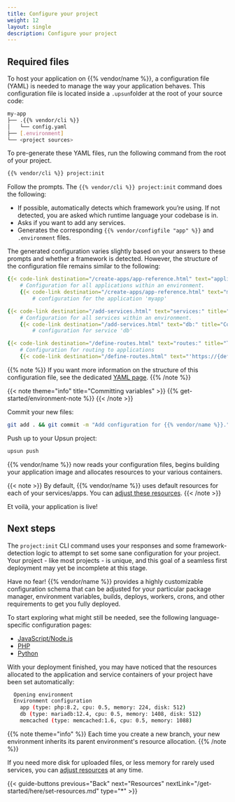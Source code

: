 ```yaml
---
title: Configure your project
weight: 12
layout: single
description: Configure your project
---
```


## Required files

To host your application on {{% vendor/name %}}, a configuration file (YAML) is needed to manage the way your application behaves. 
This configuration file is located inside a `.upsun`folder at the root of your source code:

```bash
my-app
├── .{{% vendor/cli %}}
│   └── config.yaml
├── [.environment]
└── <project sources>
```

To pre-generate these YAML files, run the following command from the root of your project.
```bash {location="Terminal"}
{{% vendor/cli %}} project:init
```

Follow the prompts. The `{{% vendor/cli %}} project:init` command does the following:

- If possible, automatically detects which framework you’re using. If not detected, you are asked which runtime language your codebase is in.
- Asks if you want to add any services.
- Generates the corresponding `{{% vendor/configfile "app" %}}` and `.environment` files.

The generated configuration varies slightly based on your answers to these prompts and whether a framework is detected.
However, the structure of the configuration file remains similar to the following:

```yaml {location=".upsun/config.yaml"}
{{< code-link destination="/create-apps/app-reference.html" text="applications:" title="Top-level key for all applications" >}}
    # Configuration for all applications within an environment.
    {{< code-link destination="/create-apps/app-reference.html" text="myapp:" title="Configuration for a unique application" >}}
        # configuration for the application 'myapp'

{{< code-link destination="/add-services.html" text="services:" title="Top-level key for all services" >}}
    # Configuration for all services within an environment.
    {{< code-link destination="/add-services.html" text="db:" title="Configuration for a unique service" >}}
        # configuration for service 'db'

{{< code-link destination="/define-routes.html" text="routes:" title="Top-level key for all routes, configuring how requests are handled by the Router" >}}
    # Configuration for routing to applications
    {{< code-link destination="/define-routes.html" text="'https://{default}/':" title="Configuration for a unique service" >}}
```
{{% note %}}
If you want more information on the structure of this configuration file, see the dedicated [YAML page](/learn/overview/yaml/_index.md).
{{% /note %}}

{{< note theme="info" title="Committing variables" >}}
{{% get-started/environment-note %}}
{{< /note >}}

Commit your new files:

```bash {location="Terminal"}
git add . && git commit -m "Add configuration for {{% vendor/name %}}."
```

Push up to your Upsun project:

```bash
upsun push
```

{{% vendor/name %}} now reads your configuration files, begins building your application image and allocates resources to your various containers.

{{< note >}}
By default, {{% vendor/name %}} uses default resources for each of your services/apps. You can [adjust these resources](/get-started/here/set-resources).
{{< /note >}}

Et voilà, your application is live!

## Next steps

The `project:init` CLI command uses your responses and some framework-detection logic to attempt to set some sane configuration for your project. 
Your project - like most projects - is unique, and this goal of a seamless first deployment may yet be incomplete at this stage.

Have no fear! {{% vendor/name %}} provides a highly customizable configuration schema that can be adjusted for your particular package manager, environment variables, builds, deploys, workers, crons, and other requirements to get you fully deployed.

To start exploring what might still be needed, see the following language-specific configuration pages:

- [JavaScript/Node.js](/get-started/here/configure/nodejs)
- [PHP](/get-started/here/configure/php)
- [Python](/get-started/here/configure/python)

With your deployment finished, you may have noticed that the resources allocated to the application and service containers of your project have been set automatically:

```bash
  Opening environment
  Environment configuration
    app (type: php:8.2, cpu: 0.5, memory: 224, disk: 512)
    db (type: mariadb:12.4, cpu: 0.5, memory: 1408, disk: 512)
    memcached (type: memcached:1.6, cpu: 0.5, memory: 1088)
```

{{% note theme="info" %}}
Each time you create a new branch, your new environment inherits its parent environment's resource allocation.
{{% /note %}}

If you need more disk for uploaded files, or less memory for rarely used services, you can [adjust resources](/manage-resources/adjust-resources.md) at any time.

{{< guide-buttons previous="Back" next="Resources" nextLink="/get-started/here/set-resources.md" type="*" >}}
